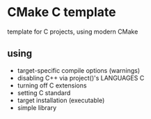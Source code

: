 # CMake C template

template for C projects, using modern CMake

## using

- target-specific compile options (warnings)
- disabling C++ via project()'s LANGUAGES C
- turning off C extensions
- setting C standard
- target installation (executable)
- simple library
